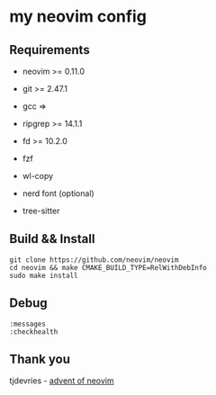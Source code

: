 # my neovim config

## Requirements
- neovim >= 0.11.0
- git >= 2.47.1
- gcc =>
- ripgrep >= 14.1.1
- fd >= 10.2.0
- fzf
- wl-copy

- nerd font (optional)
- tree-sitter


## Build && Install

```shell
git clone https://github.com/neovim/neovim
cd neovim && make CMAKE_BUILD_TYPE=RelWithDebInfo
sudo make install
```

## Debug

```
:messages  
:checkhealth
``` 

## Thank you

tjdevries - [advent of neovim](https://www.youtube.com/playlist?list=PLep05UYkc6wTyBe7kPjQFWVXTlhKeQejM)
